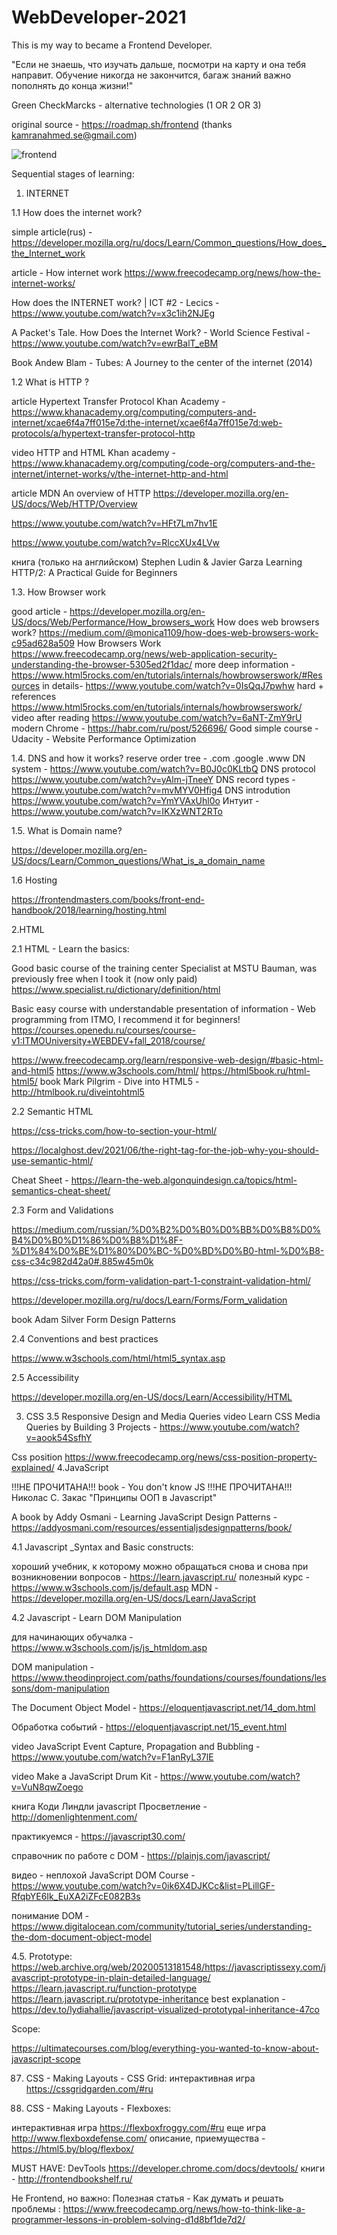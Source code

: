 # WebDeveloper-2021

This is my way to became a Frontend Developer.

"Если не знаешь, что изучать дальше, посмотри на карту и она тебя направит. 
Обучение никогда не закончится, багаж знаний важно пополнять до конца жизни!"

Green CheckMarcks - alternative technologies (1 OR 2 OR 3)

original source - https://roadmap.sh/frontend (thanks <kamranahmed.se@gmail.com>)

![frontend](https://user-images.githubusercontent.com/34003808/113473562-aa140f00-9483-11eb-8adf-c942de35b5d4.png)

Sequential stages of learning:
1. INTERNET

1.1 How does the internet work?


simple article(rus) - https://developer.mozilla.org/ru/docs/Learn/Common_questions/How_does_the_Internet_work 

article - How internet work https://www.freecodecamp.org/news/how-the-internet-works/

 How does the INTERNET work? | ICT #2 - Lecics -  https://www.youtube.com/watch?v=x3c1ih2NJEg 
 
 A Packet's Tale. How Does the Internet Work? - World Science Festival - https://www.youtube.com/watch?v=ewrBalT_eBM 
 
 Book Andew Blam - Tubes: A Journey to the center of the internet (2014)
 
 1.2 What is HTTP ?
 
article Hypertext Transfer Protocol Khan Academy - https://www.khanacademy.org/computing/computers-and-internet/xcae6f4a7ff015e7d:the-internet/xcae6f4a7ff015e7d:web-protocols/a/hypertext-transfer-protocol-http
 
 video HTTP and HTML Khan academy - https://www.khanacademy.org/computing/code-org/computers-and-the-internet/internet-works/v/the-internet-http-and-html
 
 article MDN An overview of HTTP https://developer.mozilla.org/en-US/docs/Web/HTTP/Overview
 
 https://www.youtube.com/watch?v=HFt7Lm7hv1E
 
 https://www.youtube.com/watch?v=RlccXUx4LVw
 
 книга (только на английском) Stephen Ludin & Javier Garza Learning HTTP/2: A Practical Guide for Beginners
 
 1.3. How Browser work
 
 good article - https://developer.mozilla.org/en-US/docs/Web/Performance/How_browsers_work
 How does web browsers work?  https://medium.com/@monica1109/how-does-web-browsers-work-c95ad628a509
 How Browsers Work https://www.freecodecamp.org/news/web-application-security-understanding-the-browser-5305ed2f1dac/
 more deep information - https://www.html5rocks.com/en/tutorials/internals/howbrowserswork/#Resources
 in details-  https://www.youtube.com/watch?v=0IsQqJ7pwhw
 hard + references https://www.html5rocks.com/en/tutorials/internals/howbrowserswork/
 video after reading https://www.youtube.com/watch?v=6aNT-ZmY9rU
 modern Chrome - https://habr.com/ru/post/526696/
 Good simple course - Udacity - Website Performance Optimization
 
 1.4. DNS and how it works?
 reserve order tree - .com .google .www
 DN system - https://www.youtube.com/watch?v=B0J0c0KLtbQ
 DNS protocol https://www.youtube.com/watch?v=yAlm-jTneeY
 DNS record types - https://www.youtube.com/watch?v=mvMYV0Hfig4
 DNS introdution https://www.youtube.com/watch?v=YmYVAxUhl0o
 Интуит - https://www.youtube.com/watch?v=IKXzWNT2RTo
 
 1.5. What is Domain name?
 
 https://developer.mozilla.org/en-US/docs/Learn/Common_questions/What_is_a_domain_name
 
 1.6 Hosting
 
 
https://frontendmasters.com/books/front-end-handbook/2018/learning/hosting.html

2.HTML

2.1 HTML - Learn the basics:

Good basic course of the training center Specialist at MSTU Bauman, was previously free when I took it (now only paid) 
https://www.specialist.ru/dictionary/definition/html

Basic easy course with understandable presentation of information - Web programming from ITMO, I recommend it for beginners! https://courses.openedu.ru/courses/course-v1:ITMOUniversity+WEBDEV+fall_2018/course/

https://www.freecodecamp.org/learn/responsive-web-design/#basic-html-and-html5
https://www.w3schools.com/html/
https://html5book.ru/html-html5/
book Mark Pilgrim - Dive into HTML5 - http://htmlbook.ru/diveintohtml5

2.2 Semantic HTML

https://css-tricks.com/how-to-section-your-html/

https://localghost.dev/2021/06/the-right-tag-for-the-job-why-you-should-use-semantic-html/

Cheat Sheet - https://learn-the-web.algonquindesign.ca/topics/html-semantics-cheat-sheet/

2.3 Form and Validations

https://medium.com/russian/%D0%B2%D0%B0%D0%BB%D0%B8%D0%B4%D0%B0%D1%86%D0%B8%D1%8F-%D1%84%D0%BE%D1%80%D0%BC-%D0%BD%D0%B0-html-%D0%B8-css-c34c982d42a0#.885w45m0k

https://css-tricks.com/form-validation-part-1-constraint-validation-html/

https://developer.mozilla.org/ru/docs/Learn/Forms/Form_validation

book Adam Silver Form Design Patterns

2.4 Conventions and best practices

https://www.w3schools.com/html/html5_syntax.asp

2.5 Accessibility

https://developer.mozilla.org/en-US/docs/Learn/Accessibility/HTML



3. CSS
3.5 Responsive Design and Media Queries
video Learn CSS Media Queries by Building 3 Projects - https://www.youtube.com/watch?v=aook54SsfhY


Css position https://www.freecodecamp.org/news/css-position-property-explained/
4.JavaScript

!!!НЕ ПРОЧИТАНА!!! book - You don't know JS 
!!!НЕ ПРОЧИТАНА!!! Николас С. Закас "Принципы ООП в Javascript"

A book by Addy Osmani - Learning JavaScript Design Patterns -  https://addyosmani.com/resources/essentialjsdesignpatterns/book/

4.1 Javascript _Syntax and Basic constructs:

хороший учебник, к которому можно обращаться снова и снова при возникновении вопросов - https://learn.javascript.ru/ 
полезный курс - https://www.w3schools.com/js/default.asp
MDN - https://developer.mozilla.org/en-US/docs/Learn/JavaScript

4.2 Javascript - Learn DOM Manipulation

для начинающих обучалка - https://www.w3schools.com/js/js_htmldom.asp

DOM manipulation - https://www.theodinproject.com/paths/foundations/courses/foundations/lessons/dom-manipulation

The Document Object Model  - https://eloquentjavascript.net/14_dom.html

Обработка событий - https://eloquentjavascript.net/15_event.html

video JavaScript Event Capture, Propagation and Bubbling - https://www.youtube.com/watch?v=F1anRyL37lE

video Make a JavaScript Drum Kit - https://www.youtube.com/watch?v=VuN8qwZoego

книга Коди Линдли javascript Просветление - http://domenlightenment.com/

практикуемся - https://javascript30.com/

справочник по работе с DOM - https://plainjs.com/javascript/

видео - неплохой JavaScript DOM Course - https://www.youtube.com/watch?v=0ik6X4DJKCc&list=PLillGF-RfqbYE6Ik_EuXA2iZFcE082B3s

понимание DOM - https://www.digitalocean.com/community/tutorial_series/understanding-the-dom-document-object-model

4.5.
Prototype:
https://web.archive.org/web/20200513181548/https://javascriptissexy.com/javascript-prototype-in-plain-detailed-language/
https://learn.javascript.ru/function-prototype
https://learn.javascript.ru/prototype-inheritance
best explanation - https://dev.to/lydiahallie/javascript-visualized-prototypal-inheritance-47co

Scope:

https://ultimatecourses.com/blog/everything-you-wanted-to-know-about-javascript-scope


87. CSS - Making Layouts - CSS Grid:
интерактивная игра https://cssgridgarden.com/#ru

88. CSS - Making Layouts - Flexboxes:

интерактивная игра https://flexboxfroggy.com/#ru
еще игра
http://www.flexboxdefense.com/
описание, приемущества - https://html5.by/blog/flexbox/

MUST HAVE:
DevTools https://developer.chrome.com/docs/devtools/
книги - http://frontendbookshelf.ru/

Не Frontend, но важно:
Полезная статья - Как думать и решать проблемы :
https://www.freecodecamp.org/news/how-to-think-like-a-programmer-lessons-in-problem-solving-d1d8bf1de7d2/


